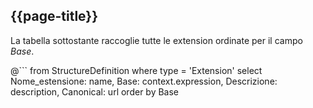## {{page-title}}
La tabella sottostante raccoglie tutte le extension ordinate per il campo _Base_.

@```
	from
	StructureDefinition
where type = 'Extension'
select
	Nome_estensione: name, 
	Base: context.expression,
	Descrizione: description,
	Canonical: url
order by
	Base
```

